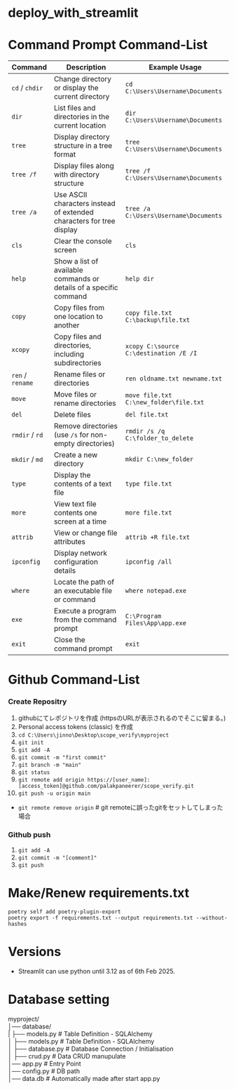 # deploy_with_streamlit

# Command Prompt Command-List 
| Command | Description | Example Usage |
|---------|-------------|---------------|
| `cd` / `chdir` | Change directory or display the current directory | `cd C:\Users\Username\Documents` |
| `dir` | List files and directories in the current location | `dir C:\Users\Username\Documents` |
| `tree` | Display directory structure in a tree format | `tree C:\Users\Username\Documents` |
| `tree /f` | Display files along with directory structure | `tree /f C:\Users\Username\Documents` |
| `tree /a` | Use ASCII characters instead of extended characters for tree display | `tree /a C:\Users\Username\Documents` |
| `cls` | Clear the console screen | `cls` |
| `help` | Show a list of available commands or details of a specific command | `help dir` |
| `copy` | Copy files from one location to another | `copy file.txt C:\backup\file.txt` |
| `xcopy` | Copy files and directories, including subdirectories | `xcopy C:\source C:\destination /E /I` |
| `ren` / `rename` | Rename files or directories | `ren oldname.txt newname.txt` |
| `move` | Move files or rename directories | `move file.txt C:\new_folder\file.txt` |
| `del` | Delete files | `del file.txt` |
| `rmdir` / `rd` | Remove directories (use `/s` for non-empty directories) | `rmdir /s /q C:\folder_to_delete` |
| `mkdir` / `md` | Create a new directory | `mkdir C:\new_folder` |
| `type` | Display the contents of a text file | `type file.txt` |
| `more` | View text file contents one screen at a time | `more file.txt` |
| `attrib` | View or change file attributes | `attrib +R file.txt` |
| `ipconfig` | Display network configuration details | `ipconfig /all` |
| `where` | Locate the path of an executable file or command | `where notepad.exe` |
| `exe` | Execute a program from the command prompt | `C:\Program Files\App\app.exe` |
| `exit` | Close the command prompt | `exit` |

# Github Command-List
### Create Repositry
1. githubにてレポジトリを作成 (httpsのURLが表示されるのでそこに留まる。)
2. Personal access tokens (classic) を作成
3. `cd C:\Users\jinno\Desktop\scope_verify\myproject`
4. `git init`
5. `git add -A`
6. `git commit -m "first commit"`
7. `git branch -m "main"`
8. `git status`
9. `git remote add origin https://[user_name]:[access_token]@github.com/palakpaneerer/scope_verify.git`
10. `git push -u origin main`
* `git remote remove origin` # git remoteに誤ったgitをセットしてしまった場合

### Github push
1. `git add -A`
2. `git commit -m "[comment]"`
3. `git push`


# Make/Renew requirements.txt
`poetry self add poetry-plugin-export`  
`poetry export -f requirements.txt --output requirements.txt --without-hashes`  


# Versions
- Streamlit can use python until 3.12 as of 6th Feb 2025.




# Database setting  
myproject/  
│── database/             
|   ├── models.py        # Table Definition - SQLAlchemy  
│   ├── models.py        # Table Definition - SQLAlchemy  
│   ├── database.py      # Database Connection / Initialisation  
│   ├── crud.py          # Data CRUD manupulate  
│── app.py               # Entry Point  
│── config.py            # DB path  
│── data.db              # Automatically made after start app.py  

